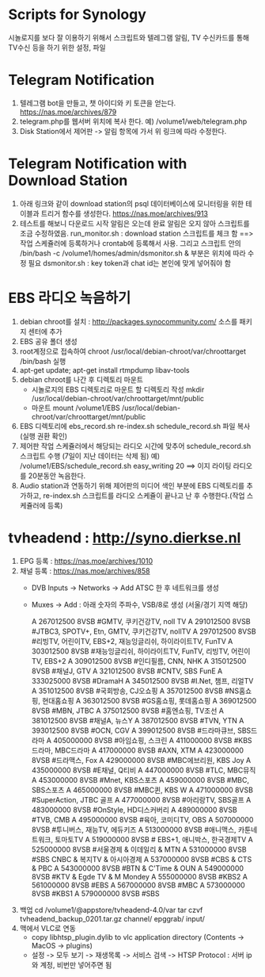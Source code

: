 # Scripts for Synology 
시놀로지를 보다 잘 이용하기 위해서 스크립트와 텔레그램 알림, TV 수신카드를 통해 TV수신 등을 하기 위한 설정, 파일

# Telegram Notification
1. 텔레그램 bot을 만들고, 챗 아이디와 키 토큰을 얻는다.
   https://nas.moe/archives/879
2. telegram.php를 웹서버 위치에 복사 한다. 
   예) /volume1/web/telegram.php
3. Disk Station에서 제어판 -> 알림 항목에 가서 위 링크에 따라 수정한다.

# Telegram Notification with Download Station
1. 아래 링크와 같이 download station의 psql 데이터베이스에 모니터링을 위한 테이블과 트리거 함수를 생성한다.
   https://nas.moe/archives/913
2. 테스트를 해보니 다운로드 시작 알림은 오는데 완료 알림은 오지 않아 스크립트를 조금 수정하였음.
   run_monitor.sh : download station 스크립트를 체크 함 ==> 작업 스케쥴러에 등록하거나 crontab에 등록해서 사용. 그리고 스크립트 안의 /bin/bash -c /volume1/homes/admin/dsmonitor.sh & 부분은 위치에 따라 수정 필요
   dsmonitor.sh : key token과 chat id는 본인에 맞게 넣어줘야 함

# EBS 라디오 녹음하기
1. debian chroot를 설치 :  http://packages.synocommunity.com/  소스를 패키지 센터에 추가
2. EBS 공유 폴더 생성
3. root계정으로 접속하여 chroot /usr/local/debian-chroot/var/chroottarget /bin/bash 실행
4. apt-get update; apt-get install rtmpdump libav-tools
5. debian chroot를 나간 후 디렉토리 마운트
   - 시놀로지의 EBS 디렉토리로 마운트 할 디렉토리 작성
       mkdir /usr/local/debian-chroot/var/chroottarget/mnt/public
   - 마운트 
       mount /volume1/EBS /usr/local/debian-chroot/var/chroottarget/mnt/public
6. EBS 디렉토리에 ebs_record.sh re-index.sh schedule_record.sh 파일 복사 (실행 권환 확인)
7. 제어판 작업 스케쥴러에서 해당되는 라디오 시간에 맞추어 schedule_record.sh 스크립트 수행 (7일이 지난 데이터는 삭제 됨)
   예) /volume1/EBS/schedule_record.sh easy_writing 20 ==> 이지 라이팅 라디오를 20분동안 녹음한다.
8. Audio station과 연동하기 위해 제어판의 미디어 색인 부분에 EBS 디렉토리를 추가하고, re-index.sh 스크립트를 라디오 스케쥴이 끝나고 난 후 수행한다.(작업 스케쥴러에 등록)

# tvheadend : http://syno.dierkse.nl
1. EPG 등록 : https://nas.moe/archives/1010
2. 채널 등록 : https://nas.moe/archives/858
   - DVB Inputs -> Networks -> Add ATSC 한 후 네트워크를 생성
   - Muxes -> Add : 아래 숫자의 주파수, VSB/8로 생성 (서울/경기 지역 해당)

        A 267012500 8VSB #GMTV, 쿠키건강TV, noll TV
        A 291012500 8VSB #JTBC3, SPOTV+, Etn, GMTV, 쿠키건강TV, nollTV
        A 297012500 8VSB #리빙TV, 어린이TV, EBS+2, 재능잉글리쉬, 하이라이트TV, FunTV
        A 303012500 8VSB #재능잉글리쉬, 하이라이트TV, FunTV, 리빙TV, 어린이TV, EBS+2
        A 309012500 8VSB #인디필름, CNN, NHK
        A 315012500 8VSB #채널J, GTV
        A 321012500 8VSB #CNTV, SBS FunE
        A 333025000 8VSB #DramaH
        A 345012500 8VSB #I.Net, 챔프, 리얼TV
        A 351012500 8VSB #국회방송, CJ오쇼핑
        A 357012500 8VSB #NS홈쇼핑, 현대홈쇼핑
        A 363012500 8VSB #GS홈쇼핑, 롯데홈쇼핑
        A 369012500 8VSB #MBN, JTBC
        A 375012500 8VSB #홈엔쇼핑, TV조선
        A 381012500 8VSB #채널A, 뉴스Y
        A 387012500 8VSB #TVN, YTN
        A 393012500 8VSB #OCN, CGV
        A 399012500 8VSB #드라마큐브, SBS드라마
        A 405000000 8VSB #아임쇼핑, 스크린
        A 411000000 8VSB #KBS드라마, MBC드라마
        A 417000000 8VSB #AXN, XTM
        A 423000000 8VSB #드라맥스, Fox
        A 429000000 8VSB #MBC에브리원, KBS Joy
        A 435000000 8VSB #E채널, Q티비
        A 447000000 8VSB #TLC, MBC뮤직
        A 453000000 8VSB #Mnet, KBS스포츠
        A 459000000 8VSB #MBC, SBS스포츠
        A 465000000 8VSB #MBC퀸, KBS W
        A 471000000 8VSB #SuperAction, JTBC 골프
        A 477000000 8VSB #아리랑TV, SBS골프
        A 483000000 8VSB #OnStyle, HD디스커버리
        A 489000000 8VSB #TVB, CMB
        A 495000000 8VSB #육아, 코미디TV, OBS
        A 507000000 8VSB #투니버스, 재능TV, 에듀키즈
        A 513000000 8VSB #애니맥스, 카툰네트워크, 토마토TV
        A 519000000 8VSB # EBS+1, 애니박스, 한국경제TV
        A 525000000 8VSB #서울경제 & 이데일리 & MTN
        A 531000000 8VSB #SBS CNBC & 복지TV & 아시아경제
        A 537000000 8VSB #CBS & CTS & PBC
        A 543000000 8VSB #BTN & C'Time & OUN
        A 549000000 8VSB #KTV & Egde TV & M Mondey
        A 555000000 8VSB #KBS2
        A 561000000 8VSB #EBS
        A 567000000 8VSB #MBC
        A 573000000 8VSB #KBS1
        A 579000000 8VSB #SBS
3. 백업
   cd  /volume1/@appstore/tvheadend-4.0/var
   tar czvf tvheadend_backup_0201.tar.gz channel/ epggrab/ input/        
4. 맥에서 VLC로 연동
   - copy libhtsp_plugin.dylib to vlc application directory (Contents -> MacOS -> plugins)
   - 설정 -> 모두 보기 -> 재생목록 -> 서비스 검색 -> HTSP Protocol : 서버 ip와 계정, 비번만 넣어주면 됨
